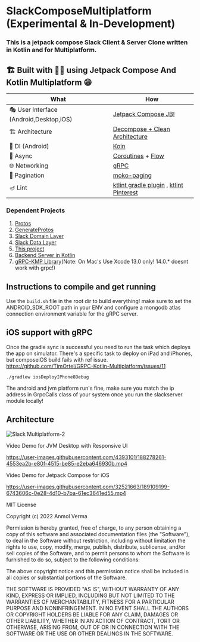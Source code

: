 # SlackComposeMultiplatform (Experimental & In-Development)

### This is a jetpack compose Slack Client & Server Clone written in Kotlin and for Multiplatform.


## 🏗️️ Built with 💪🏼 using Jetpack Compose And Kotlin Multiplatform 😁

| What                                    | How                                                                                                                                                                             |
|-----------------------------------------|---------------------------------------------------------------------------------------------------------------------------------------------------------------------------------|
| 🎭 User Interface (Android,Desktop,iOS) | [Jetpack Compose JB!](https://developer.android.com/jetpack/compose)                                                                                                            |
| 🏗 Architecture                         | [Decompose + Clean Architecture](https://arkivanov.github.io/Decompose/)                                                                                                        |
| 💉 DI (Android)                         | [Koin](https://insert-koin.io/)                                                                                                                                                 |
| 🌊 Async                                | [Coroutines](https://kotlinlang.org/docs/coroutines-overview.html) + [Flow](https://kotlin.github.io/kotlinx.coroutines/kotlinx-coroutines-core/kotlinx.coroutines.flow/-flow/) |
| 🌐 Networking                           | [gRPC](https://grpc.io/)                                                                                                                                                        |
| 📄 Pagination                           | [moko-paging](https://github.com/icerockdev/moko-paging)                                                                                                                        |
| 🪔 Lint                                 | [ktlint gradle plugin](https://github.com/JLLeitschuh/ktlint-gradle) , [ktlint Pinterest](https://github.com/pinterest/ktlint)                                                  |


### Dependent Projects

1. [Protos](https://github.com/oianmol/slack_multiplatform_protos)
2. [GenerateProtos](https://github.com/oianmol/slack_multiplatform_generate_protos)
3. [Slack Domain Layer](https://github.com/oianmol/slack_multiplatform_domain.git)
4. [Slack Data Layer](https://github.com/oianmol/slack_multiplatform_client_data_lib)
5. [This project](https://github.com/oianmol/slackcomposemultiplatform)
6. [Backend Server in Kotlin](https://github.com/oianmol/slack_multiplatform_grpc_server)
7. [gRPC-KMP Library](https://github.com/oianmol/gRPC-KMP)(Note: On Mac's Use Xcode 13.0 only! 14.0.* doesnt work with grpc!)

## Instructions to compile and get running

Use the `build.sh` file in the root dir to build everything! make sure to set the ANDROID_SDK_ROOT path in your ENV and configure a mongodb atlas connection environment variable for the gRPC server.

## iOS support with gRPC
Once the gradle sync is successful you need to run the task which deploys the app on simulator. 
There's a specific task to deploy on iPad and iPhones, but composeiOS build fails with ref issue. 
https://github.com/TimOrtel/GRPC-Kotlin-Multiplatform/issues/11

`./gradlew iosDeployIPhone8Debug`

The android and jvm platform run's fine, make sure you match the ip address in GrpcCalls class of your system once you run the slackserver module locally!

## Architecture

![Slack Multiplatform-2](https://user-images.githubusercontent.com/4393101/196946429-d17cb7b1-09e1-4d4e-985e-2ad352d73e82.png)



Video Demo for JVM Desktop with Responsive UI

https://user-images.githubusercontent.com/4393101/188278261-4553ea2b-e80f-4515-be85-e2eba646930b.mp4

Video Demo for Jetpack Compose for iOS

https://user-images.githubusercontent.com/32521663/189109199-6743606c-0e28-4d10-b7ba-61ec3641ed55.mp4



MIT License

Copyright (c) 2022 Anmol Verma

Permission is hereby granted, free of charge, to any person obtaining a copy
of this software and associated documentation files (the "Software"), to deal
in the Software without restriction, including without limitation the rights
to use, copy, modify, merge, publish, distribute, sublicense, and/or sell
copies of the Software, and to permit persons to whom the Software is
furnished to do so, subject to the following conditions:

The above copyright notice and this permission notice shall be included in all
copies or substantial portions of the Software.

THE SOFTWARE IS PROVIDED "AS IS", WITHOUT WARRANTY OF ANY KIND, EXPRESS OR
IMPLIED, INCLUDING BUT NOT LIMITED TO THE WARRANTIES OF MERCHANTABILITY,
FITNESS FOR A PARTICULAR PURPOSE AND NONINFRINGEMENT. IN NO EVENT SHALL THE
AUTHORS OR COPYRIGHT HOLDERS BE LIABLE FOR ANY CLAIM, DAMAGES OR OTHER
LIABILITY, WHETHER IN AN ACTION OF CONTRACT, TORT OR OTHERWISE, ARISING FROM,
OUT OF OR IN CONNECTION WITH THE SOFTWARE OR THE USE OR OTHER DEALINGS IN THE
SOFTWARE.
